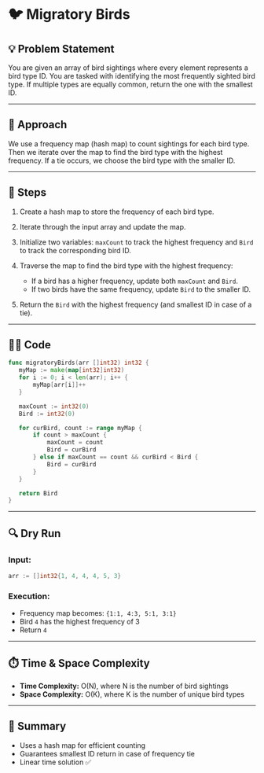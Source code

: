 # 🐦 Migratory Birds

## 💡 Problem Statement

You are given an array of bird sightings where every element represents a bird type ID. You are tasked with identifying the most frequently sighted bird type. If multiple types are equally common, return the one with the smallest ID.

---

## 🚀 Approach

We use a frequency map (hash map) to count sightings for each bird type. Then we iterate over the map to find the bird type with the highest frequency. If a tie occurs, we choose the bird type with the smaller ID.

---

## 🔢 Steps

1. Create a hash map to store the frequency of each bird type.
2. Iterate through the input array and update the map.
3. Initialize two variables: `maxCount` to track the highest frequency and `Bird` to track the corresponding bird ID.
4. Traverse the map to find the bird type with the highest frequency:

   * If a bird has a higher frequency, update both `maxCount` and `Bird`.
   * If two birds have the same frequency, update `Bird` to the smaller ID.
5. Return the `Bird` with the highest frequency (and smallest ID in case of a tie).

---

## 👨‍💻 Code

```go
func migratoryBirds(arr []int32) int32 {
   myMap := make(map[int32]int32)
   for i := 0; i < len(arr); i++ {
       myMap[arr[i]]++
   }

   maxCount := int32(0)
   Bird := int32(0)

   for curBird, count := range myMap {
       if count > maxCount {
           maxCount = count
           Bird = curBird
       } else if maxCount == count && curBird < Bird {
           Bird = curBird
       }
   }

   return Bird
}
```

---

## 🔍 Dry Run

### Input:

```go
arr := []int32{1, 4, 4, 4, 5, 3}
```

### Execution:

* Frequency map becomes: `{1:1, 4:3, 5:1, 3:1}`
* Bird `4` has the highest frequency of 3
* Return `4`

---

## ⏱️ Time & Space Complexity

* **Time Complexity:** O(N), where N is the number of bird sightings
* **Space Complexity:** O(K), where K is the number of unique bird types

---

## 📘 Summary

* Uses a hash map for efficient counting
* Guarantees smallest ID return in case of frequency tie
* Linear time solution ✅
